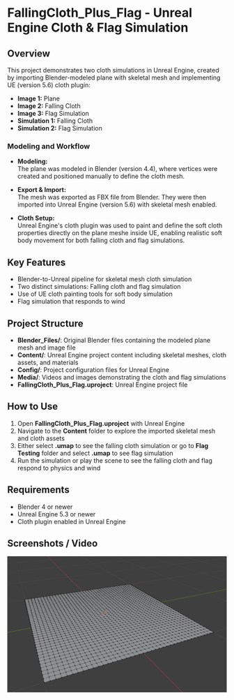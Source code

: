 # FallingCloth_Plus_Flag - Unreal Engine Cloth & Flag Simulation

## Overview

This project demonstrates two cloth simulations in Unreal Engine, created by importing Blender-modeled plane with skeletal mesh and implementing UE (version 5.6) cloth plugin:

- **Image 1:** Plane
- **Image 2:** Falling Cloth   
- **Image 3:** Flag Simulation
- **Simulation 1:** Falling Cloth  
- **Simulation 2:** Flag Simulation

### Modeling and Workflow

- **Modeling:**  
  The plane was modeled in Blender (version 4.4), where vertices were created and positioned manually to define the cloth mesh.
  
- **Export & Import:**  
  The mesh was exported as FBX file from Blender. They were then imported into Unreal Engine (version 5.6) with skeletal mesh enabled.
  
- **Cloth Setup:**  
  Unreal Engine's cloth plugin was used to paint and define the soft cloth properties directly on the plane meshe inside UE, enabling realistic soft body movement for both falling cloth and flag simulations.

## Key Features

- Blender-to-Unreal pipeline for skeletal mesh cloth simulation  
- Two distinct simulations: Falling cloth and flag simulation  
- Use of UE cloth painting tools for soft body simulation  
- Flag simulation that responds to wind  

## Project Structure

- **Blender_Files/**: Original Blender files containing the modeled plane mesh and image file
- **Content/**: Unreal Engine project content including skeletal meshes, cloth assets, and materials  
- **Config/**: Project configuration files for Unreal Engine  
- **Media/**: Videos and images demonstrating the cloth and flag simulations  
- **FallingCloth_Plus_Flag.uproject**: Unreal Engine project file  

## How to Use

1. Open **FallingCloth_Plus_Flag.uproject** with Unreal Engine 
2. Navigate to the **Content** folder to explore the imported skeletal mesh and cloth assets
3. Either select **.umap** to see the falling cloth simulation or go to **Flag Testing** folder and select **.umap** to see flag simulation
4. Run the simulation or play the scene to see the falling cloth and flag respond to physics and wind  

## Requirements

- Blender 4 or newer
- Unreal Engine 5.3 or newer  
- Cloth plugin enabled in Unreal Engine  

## Screenshots / Video

![Plane & Vertices creation in Blender](Blender_Files/Plane.png)


